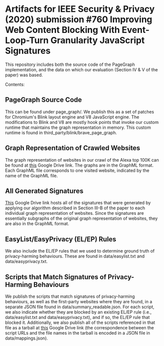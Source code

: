 # Artifacts for IEEE Security & Privacy (2020) submission #760 Improving Web Content Blocking With Event-Loop-Turn Granularity JavaScript Signatures

This repository includes both the source code of the PageGraph implementation, and the data on which our evaluation (Section IV & V of the paper) was based.

Contents:

## PageGraph Source Code

This can be found under page_graph/. We publish this as a set of patches for Chromium's Blink layout engine and V8 JavaScript engine. The modifications to Blink and V8 are mostly hook points that invoke our custom runtime that maintains the graph representation in memory. This custom runtime is found in third_party/blink/brave_page_graph.

## Graph Representation of Crawled Websites

The graph representation of websites in our crawl of the Alexa top 100K can be found at [this](https://drive.google.com/file/d/1NzXBN5Iv4xfBYkbZJeJ7-ZcKAc6bWAWA/view?usp=sharing) Google Drive link. The graphs are in the GraphML format. Each GraphML file corresponds to one visited website, indicated by the name of the GraphML file.

## All Generated Signatures

[This](https://drive.google.com/file/d/1PELYR9YXLZ2Nd8yWwE3VALqGFmSmKPRt/view?usp=sharing) Google Drive link hosts all of the signatures that were generated by applying our algorithm described in Section III-B of the paper to each individual graph representation of websites. Since the signatures are essentially subgraphs of the original graph representation of websites, they are also in the GraphML format.

## EasyList/EasyPrivacy (EL/EP) Rules

We also include the EL/EP rules that we used to determine ground truth of privacy-harming behaviours. These are found in data/easylist.txt and data/easyprivacy.txt.

## Scripts that Match Signatures of Privacy-Harming Behaviours

We publish the scripts that match signatures of privacy-harming behaviours, as well as the first-party websites where they are found, in a separate JSON file found in data/summary_readable.json. For each script, we also indicate whether they are blocked by an existing EL/EP rule (i.e., data/easylist.txt and data/easyprivacy.txt), and if so, the EL/EP rule that blocked it. Additionally, we also publish all of the scripts referenced in that file as a tarball at [this](https://drive.google.com/file/d/1ej3xtFafDl10LTZSqty98XqTfvPTD_qN/view?usp=sharing) Google Drive link (the correspondence between the script URLs and the file names in the tarball is encoded in a JSON file in data/mappings.json).

